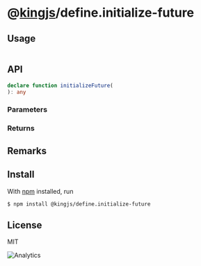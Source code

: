 # @[kingjs](https://www.npmjs.com/package/kingjs)/define.initialize-future
## Usage
```js
```
## API
```ts
declare function initializeFuture(
): any
```
### Parameters
### Returns
## Remarks
## Install
With [npm](https://npmjs.org/) installed, run
```
$ npm install @kingjs/define.initialize-future
```
## License
MIT

![Analytics](https://analytics.kingjs.net/define.initialize-future)